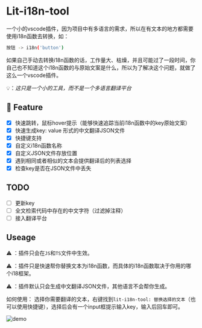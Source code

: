 # Lit-i18n-tool

一个小的vscode插件，因为项目中有多语言的需求，所以在有文本的地方都需要使用i18n函数去转换，如：

```sh
按钮 -> i18n('button')
```

如果自己手动去转换i18n函数的话，工作量大、枯燥，并且可能过了一段时间，你自己也不知道这个i18n函数的与原始文案是什么，所以为了解决这个问题，就做了这么一个vscode插件。

💡：*这只是一个小的工具，而不是一个多语言翻译平台*

## 🌈 Feature

- [x] 快速跳转，鼠标hover提示（能够快速追踪当前i18n函数中的key原始文案）
- [x] 快速生成key: value 形式的中文翻译JSON文件
- [x] 快捷键支持
- [x] 自定义i18n函数名称
- [x] 自定义JSON文件存放位置
- [x] 遇到相同或者相似的文本会提供翻译后的列表选择
- [x] 检查key是否在JSON文件中丢失

## TODO

- [ ] 更新key
- [ ] 全文检索代码中存在的中文字符（过滤掉注释）
- [ ] 接入翻译平台

## Useage

⚠️ ：插件只会在`JS`和`TS`文件中生效。

⚠️ ：插件只是快速帮你替换文本为i18n函数，而具体的i18n函数取决于你用的哪个i18框架。

⚠️ ：插件默认只会生成中文翻译JSON文件，其他语言不会帮你生成。

如何使用： 选择你需要翻译的文本，右键找到`lit-i18n-tool: 替换选择的文本`（也可以使用快捷键），选择后会有一个input框提示输入key，输入后回车即可。

![demo](https://github.com/WUSO01/lit-i18n-tool/blob/main/assets/demo.gif?raw=true)
